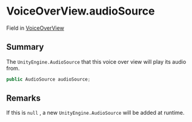 # VoiceOverView.audioSource

Field in [VoiceOverView](/docs/api/csharp/yarn.unity.voiceoverview.md)

## Summary


The  <code>UnityEngine.AudioSource</code>  that this voice over view will play
its audio from.


```csharp
public AudioSource audioSource;
```

## Remarks

If this is  <code>null</code> , a new  <code>UnityEngine.AudioSource</code>  will be added at runtime.

